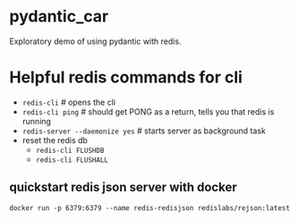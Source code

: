# pydantic_car
Exploratory demo of using pydantic with redis.


# Helpful redis commands for cli
 - `redis-cli` # opens the cli
 - `redis-cli ping` # should get PONG as a return, tells you that redis is running
 - `redis-server --daemonize yes` # starts server as background task
 - reset the redis db
   - `redis-cli FLUSHDB`
   - `redis-cli FLUSHALL`

## quickstart redis json server with docker
```docker run -p 6379:6379 --name redis-redisjson redislabs/rejson:latest```